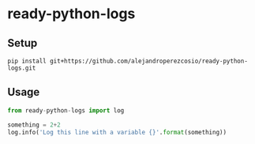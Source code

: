 # ready-python-logs
## Setup

```shell
pip install git+https://github.com/alejandroperezcosio/ready-python-logs.git
```

## Usage
```python
from ready-python-logs import log

something = 2+2
log.info('Log this line with a variable {}'.format(something))
```